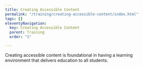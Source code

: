 ```yaml
---
title: Creating Accessible Content
permalink: "/training/creating-accessible-content/index.html"
tags: []
eleventyNavigation:
  key: Creating Accessible Content
  parent: Training
  order: "1"

---
```

Creating accessible content is foundational in having a learning environment that delivers education to all students.  